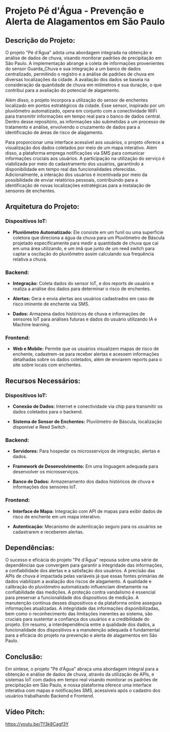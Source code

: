 # Projeto Pé d'Água - Prevenção e Alerta de Alagamentos em São Paulo

## Descrição do Projeto:

O projeto "Pé d'Água" adota uma abordagem integrada na obtenção e análise de dados de chuva, visando monitorar padrões de precipitação em São Paulo. A implementação abrange a coleta de informações provenientes do sensor Guarda_Chuva e sua integração a um banco de dados centralizado, permitindo o registro e a análise de padrões de chuva em diversas localizações da cidade. A avaliação dos dados se baseia na consideração da quantidade de chuva em milímetros e sua duração, o que contribui para a avaliação do potencial de alagamento.

Além disso, o projeto incorpora a utilização do sensor de enchentes localizado em pontos estratégicos da cidade. Esse sensor, inspirado por um pluviômetro automatizado, opera em conjunto com a conectividade WiFi para transmitir informações em tempo real para o banco de dados central. Dentro desse repositório, as informações são submetidas a um processo de tratamento e análise, envolvendo o cruzamento de dados para a identificação de áreas de risco de alagamento.

Para proporcionar uma interface acessível aos usuários, o projeto oferece a visualização dos dados coletados por meio de um mapa interativo. Além disso, a plataforma emprega notificações via SMS para comunicar informações cruciais aos usuários. A participação na utilização do serviço é viabilizada por meio do cadastramento dos usuários, garantindo a disponibilidade em tempo real das funcionalidades oferecidas. Adicionalmente, a interação dos usuários é incentivada por meio da possibilidade de enviar relatórios pessoais, contribuindo para a identificação de novas localizações estratégicas para a instalação de sensores de enchentes.

## Arquitetura do Projeto:

### Dispositivos IoT:

- **Pluviômetro Automatizado:**  Ele consiste em um funil ou uma superfície coletora que direciona a água da chuva para um Pluviômetro de Báscula projetado especificamente para medir a quantidade de chuva que cai em uma área utilizando, e um imã que junto de um reed switch para captar a oscilação do pluviômetro assim calculando sua frequência relativa a chuva.

### Backend:

- **Integração:** Coleta dados do sensor IoT, e dos reports de usuário e realiza a análise dos dados para determinar o risco de enchentes.

- **Alertas:** Gera e envia alertas aos usuários cadastrados em caso de risco iminente de enchente via SMS.

- **Dados:** Armazena dados históricos de chuva e informações de sensores IoT para análises futuras e dados do usuário utilizando IA e Machine learning.

### Frontend:

- **Web e Mobile:** Permite que os usuários visualizem mapas de risco de enchente, cadastrem-se para receber alertas e acessem informações detalhadas sobre os dados coletados, além de enviarem reports para o site sobre locais com enchentes.

## Recursos Necessários:

### Dispositivos IoT:

- **Conexão de Dados:** Internet e conectividade via chip para transmitir os dados coletados para o backend.

- **Sistema de Sensor de Enchentes:** Pluviômetro de Báscula, localização disponível e Reed Switch .

### Backend:

- **Servidores:** Para hospedar os microsserviços de integração, alertas e dados.

- **Framework de Desenvolvimento:** Em uma linguagem adequada para desenvolver os microsserviços.

- **Banco de Dados:** Armazenamento dos dados históricos de chuva e informações dos sensores IoT.

### Frontend:

- **Interface de Mapa:** Integração com API de mapas para exibir dados de risco de enchente em um mapa interativo.

- **Autenticação:** Mecanismo de autenticação seguro para os usuários se cadastrarem e receberem alertas.

## Dependências:

O sucesso e eficácia do projeto "Pé d'Água" repousa sobre uma série de dependências que convergem para garantir a integridade das informações, a confiabilidade dos alertas e a satisfação dos usuários. A precisão das APIs de chuva é impactada pelas variáveis já que essas fontes primárias de dados viabilizam a avaliação dos riscos de alagamento. A qualidade e calibração do pluviômetro automatizado influenciam diretamente na confiabilidade das medições. A proteção contra vandalismo é essencial para preservar a funcionalidade dos dispositivos de medição. A manutenção contínua desses dispositivos e da plataforma online assegura informações atualizadas. A integridade das informações disponibilizadas, bem como o reconhecimento das limitações inerentes ao sistema, são cruciais para sustentar a confiança dos usuários e a credibilidade do projeto. Em resumo, a interdependência entre a qualidade dos dados, a funcionalidade dos dispositivos e a manutenção adequada é fundamental para a eficácia do projeto na prevenção e alerta de alagamentos em São Paulo.

## Conclusão:

Em síntese, o projeto "Pé d'Água" abraça uma abordagem integral para a obtenção e análise de dados de chuva, através da utilização de APIs, e sistemas IoT com dados em tempo real visando monitorar os padrões de precipitação em São Paulo, e nossa plataforma oferece uma interface interativa com mapas e notificações SMS, acessíveis após o cadastro dos usuários trabalhando Backend e Frontend.

## Vídeo Pitch:
https://youtu.be/Tf3k8Cagf3Y
